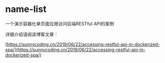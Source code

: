 # name-list
一个演示容器化单页面应用访问后端RESTful API的案例

详细介绍请阅读博客文章：

[https://sunnycoding.cn/2019/06/22/accessing-restful-api-in-dockerized-spa/](https://sunnycoding.cn/2019/06/22/accessing-restful-api-in-dockerized-spa/)
